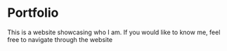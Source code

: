 # Portfolio
This is a website showcasing who I am. If you would like to know me, feel free to navigate through the website
